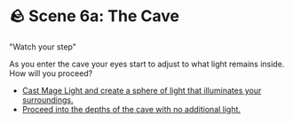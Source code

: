 # 🪨 Scene 6a: The Cave 

"Watch your step"

As you enter the cave your eyes start to adjust to what light remains inside. How will you proceed?

-   [Cast Mage Light and create a sphere of light that illuminates your surroundings.](.S-scene6b)
-   [Proceed into the depths of the cave with no additional light.](.S-scene6c)
